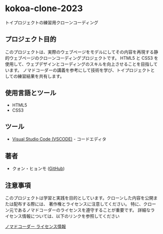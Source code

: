 # kokoa-clone-2023

トイプロジェクトの練習用クローンコーディング

## プロジェクト目的

このプロジェクトは、実際のウェブページをモデルにしてその内容を再現する静的ウェブページのクローンコーディングプロジェクトです。
HTML5 と CSS3 を使用して、ウェブデザインとコーディングのスキルを向上させることを目指しています。
ノマドコーダーの講義を参考にして技術を学び、トイプロジェクトとしての練習結果を共有します。

## 使用言語とツール

- HTML5
- CSS3

## ツール

- [Visual Studio Code (VSCODE)](https://code.visualstudio.com/) - コードエディタ

## 著者

- クォン・ヒョンモ ([GitHub](https://github.com/HyonHyonKOR))

## 注意事項

このプロジェクトは学習と実践を目的としています。クローンした内容を公開または配布する際には、
著作権とライセンスに注意してください。
特に、クローン元であるノマドコーダーのライセンスを遵守することが重要です。
詳細なライセンス情報については、以下のリンクを参照してください

[ノマドコーダー ライセンス情報](https://nomadcoders.co/kokoa-clone)


